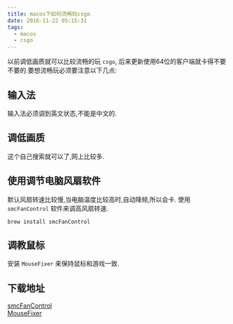 ```yaml
---
title: macos下如何流畅玩csgo
date: 2016-11-22 05:15:31
tags:
  - macos
  - csgo
---
```


以前调低画质就可以比较流畅的玩 `csgo`, 后来更新使用64位的客户端就卡得不要不要的.要想流畅玩必须要注意以下几点:    

## 输入法      
输入法必须调到英文状态,不能是中文的.


## 调低画质    
这个自己搜索就可以了,网上比较多.


## 使用调节电脑风扇软件
默认风扇转速比较慢,当电脑温度比较高时,自动降频,所以会卡.
使用 `smcFanControl` 软件来调高风扇转速.    

    brew install smcFanControl  


## 调教鼠标   
安装 `MouseFixer` 来保持鼠标和游戏一致.


## 下载地址   
[smcFanControl](/assert/smcfancontrol_2_6.zip)      
[MouseFixer](/assert/MouseFixer.zip)
